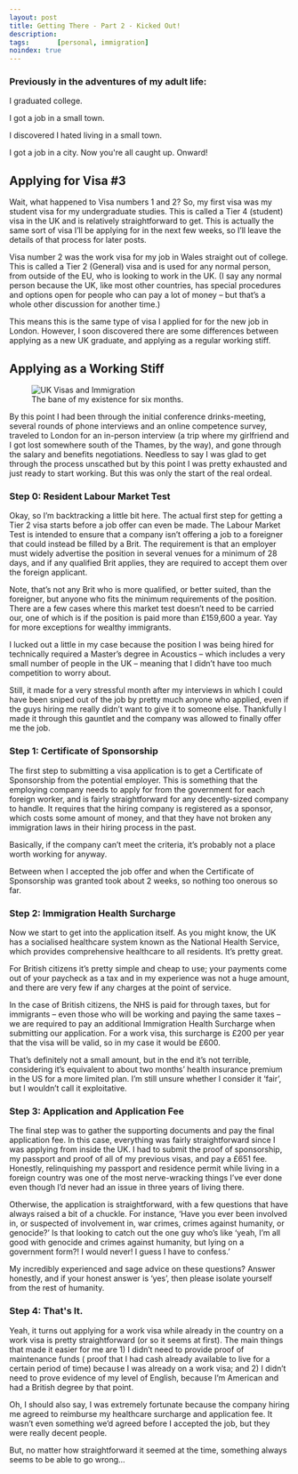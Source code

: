 ```yaml
---
layout: post
title: Getting There - Part 2 - Kicked Out!
description: 
tags:       [personal, immigration]
noindex: true
---
```


### Previously in the adventures of my adult life:

I graduated college.

I got a job in a small town.

I discovered I hated living in a small town.

I got a job in a city. Now you're all caught up. Onward!

## Applying for Visa #3

Wait, what happened to Visa numbers 1 and 2? So, my first visa was my student visa for my undergraduate studies. This is called a Tier 4 (student) visa in the UK and is relatively straightforward to get. This is actually the same sort of visa I’ll be applying for in the next few weeks, so I’ll leave the details of that process for later posts.

Visa number 2 was the work visa for my job in Wales straight out of college. This is called a Tier 2 (General) visa and is used for any normal person, from outside of the EU, who is looking to work in the UK. (I say any normal person because the UK, like most other countries, has special procedures and options open for people who can pay a lot of money – but that’s a whole other discussion for another time.)

This means this is the same type of visa I applied for for the new job in London. However, I soon discovered there are some differences between applying as a new UK graduate, and applying as a regular working stiff.

## Applying as a Working Stiff

<figure>
  <img src="{{site.url}}/blog/uk-visas-immigration.jpg" alt="UK Visas and Immigration"/>
  <figcaption>The bane of my existence for six months.</figcaption>
</figure>


By this point I had been through the initial conference drinks-meeting, several rounds of phone interviews and an online competence survey, traveled to London for an in-person interview (a trip where my girlfriend and I got lost somewhere south of the Thames, by the way), and gone through the salary and benefits negotiations. Needless to say I was glad to get through the process unscathed but by this point I was pretty exhausted and just ready to start working. But this was only the start of the real ordeal.

### Step 0: Resident Labour Market Test

Okay, so I’m backtracking a little bit here. The actual first step for getting a Tier 2 visa starts before a job offer can even be made. The Labour Market Test is intended to ensure that a company isn’t offering a job to a foreigner that could instead be filled by a Brit. The requirement is that an employer must widely advertise the position in several venues for a minimum of 28 days, and if any qualified Brit applies, they are required to accept them over the foreign applicant.

Note, that’s not any Brit who is more qualified, or better suited, than the foreigner, but anyone who fits the minimum requirements of the position. There are a few cases where this market test doesn’t need to be carried our, one of which is if the position is paid more than £159,600 a year. Yay for more exceptions for wealthy immigrants.

I lucked out a little in my case because the position I was being hired for technically required a Master’s degree in Acoustics – which includes a very small number of people in the UK – meaning that I didn’t have too much competition to worry about.

Still, it made for a very stressful month after my interviews in which I could have been sniped out of the job by pretty much anyone who applied, even if the guys hiring me really didn’t want to give it to someone else. Thankfully I made it through this gauntlet and the company was allowed to finally offer me the job.

### Step 1: Certificate of Sponsorship

The first step to submitting a visa application is to get a Certificate of Sponsorship from the potential employer. This is something that the employing company needs to apply for from the government for each foreign worker, and is fairly straightforward for any decently-sized company to handle. It requires that the hiring company is registered as a sponsor, which costs some amount of money, and that they have not broken any immigration laws in their hiring process in the past.

Basically, if the company can’t meet the criteria, it’s probably not a place worth working for anyway.

Between when I accepted the job offer and when the Certificate of Sponsorship was granted took about 2 weeks, so nothing too onerous so far.

### Step 2: Immigration Health Surcharge

Now we start to get into the application itself. As you might know, the UK has a socialised healthcare system known as the National Health Service, which provides comprehensive healthcare to all residents. It’s pretty great.

For British citizens it’s pretty simple and cheap to use; your payments come out of your paycheck as a tax and in my experience was not a huge amount, and there are very few if any charges at the point of service.

In the case of British citizens, the NHS is paid for through taxes, but for immigrants – even those who will be working and paying the same taxes – we are required to pay an additional Immigration Health Surcharge when submitting our application. For a work visa, this surcharge is £200 per year that the visa will be valid, so in my case it would be £600.

That’s definitely not a small amount, but in the end it’s not terrible, considering it’s equivalent to about two months’ health insurance premium in the US for a more limited plan. I’m still unsure whether I consider it ‘fair’, but I wouldn’t call it exploitative.

### Step 3: Application and Application Fee

The final step was to gather the supporting documents and pay the final application fee. In this case, everything was fairly straightforward since I was applying from inside the UK. I had to submit the proof of sponsorship, my passport and proof of all of my previous visas, and pay a £651 fee. Honestly, relinquishing my passport and residence permit while living in a foreign country was one of the most nerve-wracking things I’ve ever done even though I’d never had an issue in three years of living there.

Otherwise, the application is straightforward, with a few questions that have always raised a bit of a chuckle. For instance,  ‘Have you ever been involved in, or suspected of involvement in, war crimes, crimes against humanity, or genocide?’ Is that looking to catch out the one guy who’s like ‘yeah, I’m all good with genocide and crimes against humanity, but lying on a government form?! I would never! I guess I have to confess.’

My incredibly experienced and sage advice on these questions? Answer honestly, and if your honest answer is ‘yes’, then please isolate yourself from the rest of humanity.

### Step 4: That's It.

Yeah, it turns out applying for a work visa while already in the country on a work visa is pretty straightforward (or so it seems at first). The main things that made it easier for me are 1) I didn’t need to provide proof of maintenance funds ( proof that I had cash already available to live for a certain period of time) because I was already on a work visa; and 2) I didn’t need to prove evidence of my level of English, because I’m American and had a British degree by that point.

Oh, I should also say, I was extremely fortunate because the company hiring me agreed to reimburse my healthcare surcharge and application fee. It wasn’t even something we’d agreed before I accepted the job, but they were really decent people.

But, no matter how straightforward it seemed at the time, something always seems to be able to go wrong…
